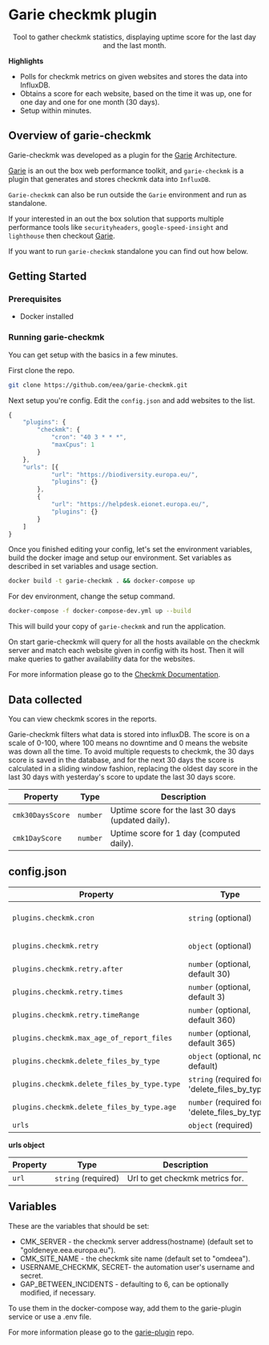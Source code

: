 # Garie checkmk plugin

<p align="center">
  <p align="center">Tool to gather checkmk statistics, displaying uptime score for the last day and the last month.<p>
</p>

**Highlights**

-   Polls for checkmk metrics on given websites and stores the data into InfluxDB.
-   Obtains a score for each website, based on the time it was up, one for one day and one for one month (30 days).
-   Setup within minutes.

## Overview of garie-checkmk

Garie-checkmk was developed as a plugin for the [Garie](https://github.com/boyney123/garie) Architecture.

[Garie](https://github.com/boyney123/garie) is an out the box web performance toolkit, and `garie-checkmk` is a plugin that generates and stores checkmk data into `InfluxDB`.

`Garie-checkmk` can also be run outside the `Garie` environment and run as standalone.

If your interested in an out the box solution that supports multiple performance tools like `securityheaders`, `google-speed-insight` and `lighthouse` then checkout [Garie](https://github.com/boyney123/garie).

If you want to run `garie-checkmk` standalone you can find out how below.

## Getting Started

### Prerequisites

-   Docker installed

### Running garie-checkmk

You can get setup with the basics in a few minutes.

First clone the repo.

```sh
git clone https://github.com/eea/garie-checkmk.git
```

Next setup you're config. Edit the `config.json` and add websites to the list.

```javascript
{
	"plugins": {
		"checkmk": {
			"cron": "40 3 * * *",
			"maxCpus": 1
		}
	},
	"urls": [{
			"url": "https://biodiversity.europa.eu/",
			"plugins": {}
		},
		{
			"url": "https://helpdesk.eionet.europa.eu/",
			"plugins": {}
		}
	]
}
```

Once you finished editing your config, let's set the environment variables, build the docker image and setup our environment.
Set variables as described in set variables and usage section.

```sh
docker build -t garie-checkmk . && docker-compose up
```

For dev environment, change the setup command.
```sh
docker-compose -f docker-compose-dev.yml up --build
```

This will build your copy of `garie-checkmk` and run the application.

On start garie-checkmk will query for all the hosts available on the checkmk server and match each website given in config with its host. Then it will make queries to gather availability data for the websites.

For more information please go to the [Checkmk Documentation](https://docs.checkmk.com/latest/en/).


## Data collected

You can view checkmk scores in the reports.

Garie-checkmk filters what data is stored into influxDB. The score is on a scale of 0-100, where 100 means no
downtime and 0 means the website was down all the time. To avoid multiple requests to checkmk, the 30 days score
is saved in the database, and for the next 30 days the score is calculated in a sliding window fashion, replacing the
oldest day score in the last 30 days with yesterday's score to update the last 30 days score.

| Property                | Type     | Description                             |
| ----------------------- | -------- | --------------------------------------- |
| `cmk30DaysScore`        | `number` | Uptime score for the last 30 days (updated daily).      |
| `cmk1DayScore`          | `number` | Uptime score for 1 day (computed daily).      |

## config.json

| Property | Type                | Description                                                                          |
| -------- | ------------------- | ------------------------------------------------------------------------------------ |
| `plugins.checkmk.cron`   | `string` (optional) | Cron timer. Supports syntax can be found [here].(https://www.npmjs.com/package/cron) |
| `plugins.checkmk.retry`   | `object` (optional) | Configuration how to retry the failed tasks |
| `plugins.checkmk.retry.after`   | `number` (optional, default 30) | Minutes before we retry to execute the tasks |
| `plugins.checkmk.retry.times`   | `number` (optional, default 3) | How many time to retry to execute the failed tasks |
| `plugins.checkmk.retry.timeRange`   | `number` (optional, default 360) | Period in minutes to be checked in influx, to know if a task failed |
| `plugins.checkmk.max_age_of_report_files`   | `number` (optional, default 365) | Maximum age (in days) for all the files. Any older file will be deleted. |
| `plugins.checkmk.delete_files_by_type`   | `object` (optional, no default) | Configuration for deletion of custom files. (e.g. mp4 files)  |
| `plugins.checkmk.delete_files_by_type.type`   | `string` (required for 'delete_files_by_type') | The type / extension of the files we want to delete. (e.g. "mp4"). |
| `plugins.checkmk.delete_files_by_type.age`   | `number` (required for 'delete_files_by_type') | Maximum age (in days) of the custom files. Any older file will be deleted. |
| `urls`   | `object` (required) | Config for checkmk. More detail below |


**urls object**

| Property         | Type                 | Description                                               |
| ---------------- | -------------------- | --------------------------------------------------------- |
| `url`            | `string` (required)  | Url to get checkmk metrics for.                        |


## Variables
These are the variables that should be set:

- CMK_SERVER              - the checkmk server address(hostname) (default set to "goldeneye.eea.europa.eu").
- CMK_SITE_NAME           - the checkmk site name (default set to "omdeea").
- USERNAME_CHECKMK, SECRET- the automation user\'s username and secret.
- GAP_BETWEEN_INCIDENTS   - defaulting to 6, can be optionally modified, if necessary.

To use them in the docker-compose way, add them to the garie-plugin service or use a .env file.

For more information please go to the [garie-plugin](https://github.com/eea/garie-plugin) repo.
